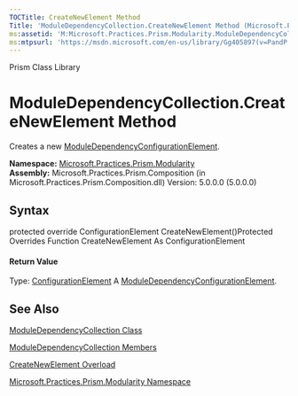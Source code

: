 ```yaml
---
TOCTitle: CreateNewElement Method
Title: 'ModuleDependencyCollection.CreateNewElement Method (Microsoft.Practices.Prism.Modularity)'
ms:assetid: 'M:Microsoft.Practices.Prism.Modularity.ModuleDependencyCollection.CreateNewElement'
ms:mtpsurl: 'https://msdn.microsoft.com/en-us/library/Gg405897(v=PandP.50)'
---
```


Prism Class Library

ModuleDependencyCollection.CreateNewElement Method
======================================================

Creates a new [ModuleDependencyConfigurationElement](https://msdn.microsoft.com/t:microsoft.practices.prism.modularity.moduledependencyconfigurationelement).

**Namespace:** [Microsoft.Practices.Prism.Modularity](https://msdn.microsoft.com/n:microsoft.practices.prism.modularity)
**Assembly:** Microsoft.Practices.Prism.Composition (in Microsoft.Practices.Prism.Composition.dll) Version: 5.0.0.0 (5.0.0.0)

## Syntax


<span id="syntaxToggle"></span>protected override ConfigurationElement CreateNewElement()Protected Overrides Function CreateNewElement As ConfigurationElement
#### Return Value

Type: [ConfigurationElement](http://msdn2.microsoft.com/en-us/library/kyx77cz3)
A [ModuleDependencyConfigurationElement](https://msdn.microsoft.com/t:microsoft.practices.prism.modularity.moduledependencyconfigurationelement).

See Also
--------


[ModuleDependencyCollection Class](https://msdn.microsoft.com/t:microsoft.practices.prism.modularity.moduledependencycollection)

[ModuleDependencyCollection Members](https://msdn.microsoft.com/allmembers.t:microsoft.practices.prism.modularity.moduledependencycollection)

[CreateNewElement Overload](https://msdn.microsoft.com/overload:microsoft.practices.prism.modularity.moduledependencycollection.createnewelement)

[Microsoft.Practices.Prism.Modularity Namespace](https://msdn.microsoft.com/n:microsoft.practices.prism.modularity)
